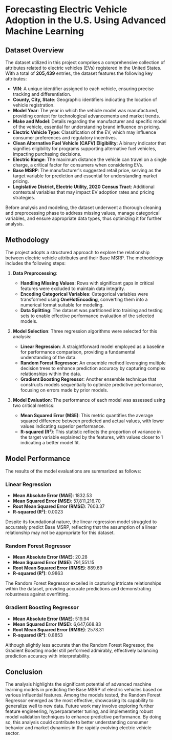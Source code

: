 # Forecasting Electric Vehicle Adoption in the U.S. Using Advanced Machine Learning

## Dataset Overview
The dataset utilized in this project comprises a comprehensive collection of attributes related to electric vehicles (EVs) registered in the United States. With a total of **205,439** entries, the dataset features the following key attributes:

- **VIN**: A unique identifier assigned to each vehicle, ensuring precise tracking and differentiation.
- **County, City, State**: Geographic identifiers indicating the location of vehicle registration.
- **Model Year**: The year in which the vehicle model was manufactured, providing context for technological advancements and market trends.
- **Make and Model**: Details regarding the manufacturer and specific model of the vehicle, essential for understanding brand influence on pricing.
- **Electric Vehicle Type**: Classification of the EV, which may influence consumer preferences and regulatory incentives.
- **Clean Alternative Fuel Vehicle (CAFV) Eligibility**: A binary indicator that signifies eligibility for programs supporting alternative fuel vehicles, impacting purchasing decisions.
- **Electric Range**: The maximum distance the vehicle can travel on a single charge, a critical factor for consumers when considering EVs.
- **Base MSRP**: The manufacturer's suggested retail price, serving as the target variable for prediction and essential for understanding market pricing.
- **Legislative District, Electric Utility, 2020 Census Tract**: Additional contextual variables that may impact EV adoption rates and pricing strategies.

Before analysis and modeling, the dataset underwent a thorough cleaning and preprocessing phase to address missing values, manage categorical variables, and ensure appropriate data types, thus optimizing it for further analysis.

## Methodology
The project adopts a structured approach to explore the relationship between electric vehicle attributes and their Base MSRP. The methodology includes the following steps:

1. **Data Preprocessing**:
   - **Handling Missing Values**: Rows with significant gaps in critical features were excluded to maintain data integrity.
   - **Encoding Categorical Variables**: Categorical variables were transformed using **OneHotEncoding**, converting them into a numerical format suitable for modeling.
   - **Data Splitting**: The dataset was partitioned into training and testing sets to enable effective performance evaluation of the selected models.

2. **Model Selection**:
   Three regression algorithms were selected for this analysis:
   - **Linear Regression**: A straightforward model employed as a baseline for performance comparison, providing a fundamental understanding of the data.
   - **Random Forest Regressor**: An ensemble method leveraging multiple decision trees to enhance prediction accuracy by capturing complex relationships within the data.
   - **Gradient Boosting Regressor**: Another ensemble technique that constructs models sequentially to optimize predictive performance, focusing on errors made by prior models.

3. **Model Evaluation**:
   The performance of each model was assessed using two critical metrics:
   - **Mean Squared Error (MSE)**: This metric quantifies the average squared difference between predicted and actual values, with lower values indicating superior performance.
   - **R-squared (R²)**: This statistic reflects the proportion of variance in the target variable explained by the features, with values closer to 1 indicating a better model fit.

## Model Performance
The results of the model evaluations are summarized as follows:

### Linear Regression
- **Mean Absolute Error (MAE)**: 1832.53  
- **Mean Squared Error (MSE)**: 57,811,216.70  
- **Root Mean Squared Error (RMSE)**: 7603.37  
- **R-squared (R²)**: 0.0023  

Despite its foundational nature, the linear regression model struggled to accurately predict Base MSRP, reflecting that the assumption of a linear relationship may not be appropriate for this dataset.

### Random Forest Regressor
- **Mean Absolute Error (MAE)**: 20.28  
- **Mean Squared Error (MSE)**: 791,551.15  
- **Root Mean Squared Error (RMSE)**: 889.69  
- **R-squared (R²)**: 0.9863  

The Random Forest Regressor excelled in capturing intricate relationships within the dataset, providing accurate predictions and demonstrating robustness against overfitting.

### Gradient Boosting Regressor
- **Mean Absolute Error (MAE)**: 519.94  
- **Mean Squared Error (MSE)**: 6,647,668.83  
- **Root Mean Squared Error (RMSE)**: 2578.31  
- **R-squared (R²)**: 0.8853  

Although slightly less accurate than the Random Forest Regressor, the Gradient Boosting model still performed admirably, effectively balancing prediction accuracy with interpretability.

## Conclusion
The analysis highlights the significant potential of advanced machine learning models in predicting the Base MSRP of electric vehicles based on various influential features. Among the models tested, the Random Forest Regressor emerged as the most effective, showcasing its capability to generalize well to new data. Future work may involve exploring further feature engineering, hyperparameter tuning, and implementing robust model validation techniques to enhance predictive performance. By doing so, this analysis could contribute to better understanding consumer behavior and market dynamics in the rapidly evolving electric vehicle sector.

